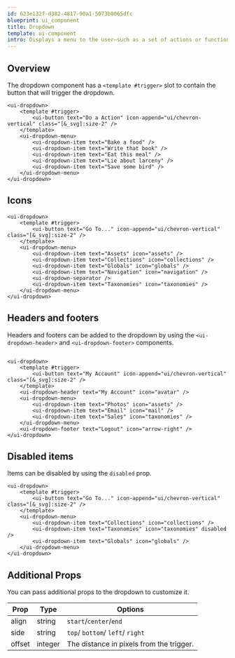 ```yaml
---
id: 623e132f-d382-4817-90a1-5073b0065dfc
blueprint: ui_component
title: Dropdown
template: ui-component
intro: Displays a menu to the user—such as a set of actions or functions—triggered by a button, with full keyboard navigation support.
---
```

## Overview
The dropdown component has a `<template #trigger>` slot to contain the button that will trigger the dropdown.

```component
<ui-dropdown>
    <template #trigger>
        <ui-button text="Do a Action" icon-append="ui/chevron-vertical" class="[&_svg]:size-2" />
    </template>
    <ui-dropdown-menu>
        <ui-dropdown-item text="Bake a food" />
        <ui-dropdown-item text="Write that book" />
        <ui-dropdown-item text="Eat this meal" />
        <ui-dropdown-item text="Lie about larceny" />
        <ui-dropdown-item text="Save some bird" />
    </ui-dropdown-menu>
</ui-dropdown>
```

## Icons

```component
<ui-dropdown>
    <template #trigger>
        <ui-button text="Go To..." icon-append="ui/chevron-vertical" class="[&_svg]:size-2" />
    </template>
    <ui-dropdown-menu>
        <ui-dropdown-item text="Assets" icon="assets" />
        <ui-dropdown-item text="Collections" icon="collections" />
        <ui-dropdown-item text="Globals" icon="globals" />
        <ui-dropdown-item text="Navigation" icon="navigation" />
        <ui-dropdown-separator />
        <ui-dropdown-item text="Taxonomies" icon="taxonomies" />
    </ui-dropdown-menu>
</ui-dropdown>
```

## Headers and footers

Headers and footers can be added to the dropdown by using the `<ui-dropdown-header>` and `<ui-dropdown-footer>` components.

```component

<ui-dropdown>
    <template #trigger>
        <ui-button text="My Account" icon-append="ui/chevron-vertical" class="[&_svg]:size-2" />
    </template>
    <ui-dropdown-header text="My Account" icon="avatar" />
    <ui-dropdown-menu>
        <ui-dropdown-item text="Photos" icon="assets" />
        <ui-dropdown-item text="Email" icon="mail" />
        <ui-dropdown-item text="Sales" icon="taxonomies" />
    </ui-dropdown-menu>
    <ui-dropdown-footer text="Logout" icon="arrow-right" />
</ui-dropdown>
```

## Disabled items

Items can be disabled by using the `disabled` prop.

```component
<ui-dropdown>
    <template #trigger>
        <ui-button text="Go To..." icon-append="ui/chevron-vertical" class="[&_svg]:size-2" />
    </template>
    <ui-dropdown-menu>
        <ui-dropdown-item text="Collections" icon="collections" />
        <ui-dropdown-item text="Taxonomies" icon="taxonomies" disabled />
        <ui-dropdown-item text="Globals" icon="globals" />
    </ui-dropdown-menu>
</ui-dropdown>
```

## Additional Props
You can pass additional props to the dropdown to customize it.

| Prop | Type | Options |
|------|------|---------|
| align | string | `start`/`center`/`end` |
| side | string | `top`/ `bottom`/ `left`/ `right` |
| offset | integer | The distance in pixels from the trigger. |
